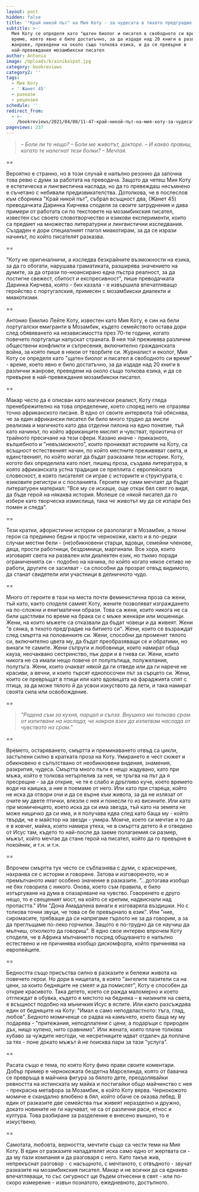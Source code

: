 ```yaml
---
layout: post
hidden: false
title: '"Край никой път" на Мия Коту - за чудесата в тихото предградие на битието'
subtitle: >-
  Мия Коту се определя като "щатен биолог и писател в свободното си време" -
  време, което явно е било достатъчно, за да издаде над 20 книги в различни
  жанрове, преведени на около също толкова езика, и да се превърне в
  най-превеждания мозамбикски писател
author: Antonia
image: /Uploads/krainikoipat.jpg
category: bookreviews
category2: ''
tags:
  - Мия Коту
  - ' Жанет 45'
  - разкази
  - рецензия
schedule: ''
redirect_from:
  - >-
    /bookreviews/2021/04/08/11-47-край-никой-път-на-мия-коту-за-чудесата-в-тихото-предградие-на-битието
pageviews: 237
---
```

> *– Боли ли те нещо?
> – Боли ме животът, докторе.
> – И какво правиш, когато те налегнат тези болки?
> – Мечтая.*

\==

Вероятно е странно, но в този случай е напълно резонно да започна това ревю с думи за работата на преводача. Защото да четеш Мия Коту е естетическа и лингвистична наслада, но да го превеждаш несъмнено е съчетано с небивали предизвикателства. Дотолкова, че в послеслов към сборника "Край никой път", събрал всъщност два, (Жанет 45) преводачката Даринка Кирчева споделя за своите затруднения и дава примери от работата си по текстовете на мозамбикския писател, известен със своето словотворчество и езикови експерименти, които са предмет на множество литературни и лингвистични изследвания. Създаден е дори специалният глагол миакотирам, за да се изрази начинът, по който писателят разказва.

\==

"Коту не оригиналничи, а изследва безкрайните възможности на езика, за да го обогати, нарушава граматиката, разширява значението на думите, за да отрази по-нюансирано една пъстра реалност, за да постигне свежест, сбитост и експресивност", пише преводачката Даринка Кирчева, която - бих казала - е извършила впечатляващо геройство с португалския, примесен с мозамбикски диалекти и миакотизми.

\==

Антонио Емилио Лейте Коту, известен като Мия Коту, е син на бели португалски емигранти в Мозамбик, където семейството остава дори след обявяването на независимостта през 70-те години, когато повечето португалци напускат страната. В нея той преживява различни обществени конфликти и сътресения, включително гражданската война, за която пише в някои от творбите си. Журналист и еколог, Мия Коту се определя като "щатен биолог и писател в свободното си време" - време, което явно е било достатъчно, за да издаде над 20 книги в различни жанрове, преведени на около също толкова езика, и да се превърне в най-превеждания мозамбикски писател.

\==

Макар често да е описван като магически реалист, Коту гледа пренебрежително на това определение, което според него не отразява точно африканското писане. В едно от своите интервюта той обяснява, че за един африкански писател би било много трудно да мисли реализма и магичното като два отделни пилона на едно понятие, тъй като начинът, по който африканците мислят и чувстват, произтича от трайното пресичане на тези сфери. Казано иначе - приказното, вълшебното и "невъзможното", които проникват историите на Коту, са всъщност естественият начин, по който местните преживяват света, и единственият, по който могат да бъдат разказани тези истории. Коту, когото бих определила като поет, пишещ проза, създава литература, в която африканската устна традиция се преплита с европейската словесност, в която писателят си играе с историите и структурата, с езиковите регистри и с посланията. Героите му сами мечтаят да бъдат литературен материал: "Все му се искаше, още откак бял свят го видя, да бъде герой на някаква история. Молеше се някой писател да го избере като творческа измислица, така че животът му да се изпари без помен и следа".

\==

Тези кратки, афористични истории се разполагат в Мозамбик, а техни герои са предимно бедни и прости чернокожи, както и в по-редки случаи местни бели - (не)обикновени старци, вдовци, семейни членове, деца, прости работници, бездомници, маргинали. Все хора, които изговарят света на развален или диалектен език, но тъкмо поради ограниченията си - подобно на начина, по който когато някое сетиво не работи, другите се засилват - са способни да прозрат отвъд видимото, да станат свидетели или участници в делничното чудо. 

\==

Много от героите в тази на места почти феминистична проза са жени, тъй като, както споделя самият Коту, жените позволяват изграждането на по-сложни и енигматични образи. Това са жени, които никога не са били щастливи по време на брака си с мъже женкари или мошеници. Жени, на които мъжете са отказвали да бъдат човеци и да живеят. Жени "в сянка, в тихото предградие на битието си". Жени, които се възраждат след смъртта на половинките си. Жени, способни да променят тялото си, включително цвета му, да бъдат преобразяващи се и обратими, но винаги те самите. Жени съпруги и любовници, които намират обща кауза, неочаквано сестринство, пък дори и в гнева си. Жени, които никога не са имали нещо повече от полупътища, полужелания, полутъга. Жени, които очакват някой да ги отведе или да ги нарече не красиви, а вечни, и които търсят еднопосочен път за сърцето си. Жени, които се превръщат в птици или като вдовицата на фараджията спят с птица, за да може тялото й да усвои изкуството да лети, и така намират своята сила или освобождение.   

\==

> *"Родена съм за кухня, парцал и сълза. Внушиха ми толкова срам от изпитване на наслада, че
> накрая взех да изпитвам наслада от чувството на срам."*

\==

Времето, остаряването, смъртта и преминаването отвъд са цикли, застъпени силно в кратката проза на Коту. Умирането е чест сюжет и обикновено е съпътствано от необикновени видения, знамения, разкрития, чудеса. Смъртта много пъти е нещо жадувано, като при мъжа, който е толкова нетърпелив за нея, че тръгва на път да я пресрещне - за да открие, че тя е слабо и дръгливо куче, което времето води на каишка, а ние я поемаме от него. Или като при стареца, който не иска да отвори очи и да се върне към живота, за да не излязат от очите му двете птички, влезли с нея и понесли го из висините. Или като при момиченцето, което иска да си има звезда, тъй като на земята не може нищичко да си има, и я получава едва след като баща му - който твърди, че е майстор на звезди - умира. Момче, което си мечтае и то да е в ковчег, майка, която намира утеха, че в смъртта детето й е отведено от Исус там, където то най-после да заеме полагаемия си размер, мъжът, който мечтае да стане герой на писател, който да го превърне в покойник, и т.н. и т.н. 

\==

Впрочем смъртта тук често се съблазнява с думи, с красноречие, нахранва се с истории и говорене. Затова и изговореното, но и премълчаното имат особено значение в разказите. "...дотогава изобщо не бях говорила с никого. Онова, което съм правила, е било изтъргуване на дума в спазаряване на чувство. Говоренето е друго нещо, то е свещеният мост, на който се крепим, надвиснали над пропастта." Или "Дона Амадалена винаги е изговаряла въздишки. Но с толкова точни звуци, че това се бе превърнало в език". Или "ние, сиромасите, трябваше да си напрягаме гърлото не за да говорим, а за да преглъщаме по-леко горчилки. Защото е по-трудно да се научиш да мълчиш, отколкото да говориш". В едно свое интервю впрочем Коту споделя, че в Африка мълчанието посред общуването е напълно естествено и не причинява изобщо дискомфорта, който причинява на европейците. 

\==

Бедността също присъства силно в разказите и бележи живота на повечето герои. Но дори в нищетата, в която "ангелите пазители са на цени, за които бедняците не смеят и да помислят", Коту е способен да открие красивото. Така детето, което се ражда маломерно и което отглеждат в обувка, където е мястото на бедняка – в низините на света, е всъщност подобно на мъничкия Исус в яслите. Или както разсъждава един от бедняците на Коту: "Имал е само неподвластното: тъга, глад, любов". Бедното момиченце се радва на камъчето, което баща му му подарява - "притежания, неподплатени с цени, а подаръци с природен дъх, нищо купено, нито сравнимо". Или жената, която плаче толкова хубаво за чуждите несгоди, че несретниците идват отдалеч да поплаче за тях - поне докато мъжът й не поисква пари за тази "услуга".  

\==

Расата също е тема, по която Коту фино прави своите коментари. Добър пример е чернокожата бездетна Марселинда, която от бавачка се превръща в майчина фигура за бялото дете, преодолявайки ревността на истинската му майка и постигайки общо майчинство с нея - прекрасна метафора за Мозамбик, в който Коту вярва. Чернокожото момиче е скандално влюбено в бял, който обаче се оказва лебед. В един от разказите две семейства пък живеят неразделно и дружно, докато новините не ги научават, че са от различни раси, етнос и култура. Това разбиране за разделение е внесено външно, то е изкуствено. 

\==

Самотата, любовта, верността, мечтите също са чести теми на Мия Коту. В един от разказите нападателят иска само едно от жертвата си - да му пази компания и да разговаря с него. Като такъв жив, непрекъснат разговор - с насъщното, с мечтаното, с отвъдното - звучат разказите на мозамбикския писател. Макар и не всички да са еднакво впечатляващи, то със сигурност ще бъдем отнесени в свят - или по-скоро измерение - извън познатото, ежедневното, достъпното.